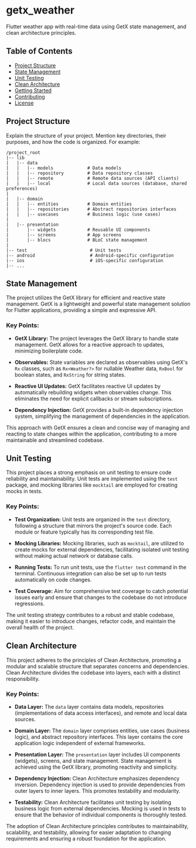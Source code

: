 # getx_weather

Flutter weather app with real-time data using GetX state management, and clean architecture principles.

## Table of Contents

- [Project Structure](#project-structure)
- [State Management](#state-management)
- [Unit Testing](#unit-testing)
- [Clean Architecture](#clean-architecture)
- [Getting Started](#getting-started)
- [Contributing](#contributing)
- [License](#license)

## Project Structure

Explain the structure of your project. Mention key directories, their purposes, and how the code is organized. For example:

```plaintext
/project_root
|-- lib
|   |-- data
|   |   |-- models             # Data models
|   |   |-- repository         # Data repository classes
|   |   |-- remote             # Remote data sources (API clients)
|   |   |-- local              # Local data sources (database, shared preferences)
|
|   |-- domain
|   |   |-- entities           # Domain entities
|   |   |-- repositories       # Abstract repositories interfaces
|   |   |-- usecases           # Business logic (use cases)
|
|   |-- presentation
|       |-- widgets            # Reusable UI components
|       |-- screens            # App screens
|       |-- blocs              # BLoC state management
|
|-- test                        # Unit tests
|-- android                     # Android-specific configuration
|-- ios                         # iOS-specific configuration
|-- ...

```
## State Management

The project utilizes the GetX library for efficient and reactive state management. GetX is a lightweight and powerful state management solution for Flutter applications, providing a simple and expressive API.

### Key Points:

- **GetX Library:** The project leverages the GetX library to handle state management. GetX allows for a reactive approach to updates, minimizing boilerplate code.

- **Observables:** State variables are declared as observables using GetX's `Rx` classes, such as `Rx<Weather?>` for nullable Weather data, `RxBool` for boolean states, and `RxString` for string states.

- **Reactive UI Updates:** GetX facilitates reactive UI updates by automatically rebuilding widgets when observables change. This eliminates the need for explicit callbacks or stream subscriptions.

- **Dependency Injection:** GetX provides a built-in dependency injection system, simplifying the management of dependencies in the application.

This approach with GetX ensures a clean and concise way of managing and reacting to state changes within the application, contributing to a more maintainable and streamlined codebase.

## Unit Testing

This project places a strong emphasis on unit testing to ensure code reliability and maintainability. Unit tests are implemented using the `test` package, and mocking libraries like `mocktail` are employed for creating mocks in tests.

### Key Points:

- **Test Organization:** Unit tests are organized in the `test` directory, following a structure that mirrors the project's source code. Each module or feature typically has its corresponding test file.

- **Mocking Libraries:** Mocking libraries, such as `mocktail`, are utilized to create mocks for external dependencies, facilitating isolated unit testing without making actual network or database calls.

- **Running Tests:** To run unit tests, use the `flutter test` command in the terminal. Continuous integration can also be set up to run tests automatically on code changes.

- **Test Coverage:** Aim for comprehensive test coverage to catch potential issues early and ensure that changes to the codebase do not introduce regressions.

The unit testing strategy contributes to a robust and stable codebase, making it easier to introduce changes, refactor code, and maintain the overall health of the project.

## Clean Architecture

This project adheres to the principles of Clean Architecture, promoting a modular and scalable structure that separates concerns and dependencies. Clean Architecture divides the codebase into layers, each with a distinct responsibility.

### Key Points:

- **Data Layer:** The `data` layer contains data models, repositories (implementations of data access interfaces), and remote and local data sources.

- **Domain Layer:** The `domain` layer comprises entities, use cases (business logic), and abstract repository interfaces. This layer contains the core application logic independent of external frameworks.

- **Presentation Layer:** The `presentation` layer includes UI components (widgets), screens, and state management. State management is achieved using the GetX library, promoting reactivity and simplicity.

- **Dependency Injection:** Clean Architecture emphasizes dependency inversion. Dependency injection is used to provide dependencies from outer layers to inner layers. This promotes testability and modularity.

- **Testability:** Clean Architecture facilitates unit testing by isolating business logic from external dependencies. Mocking is used in tests to ensure that the behavior of individual components is thoroughly tested.

The adoption of Clean Architecture principles contributes to maintainability, scalability, and testability, allowing for easier adaptation to changing requirements and ensuring a robust foundation for the application.
